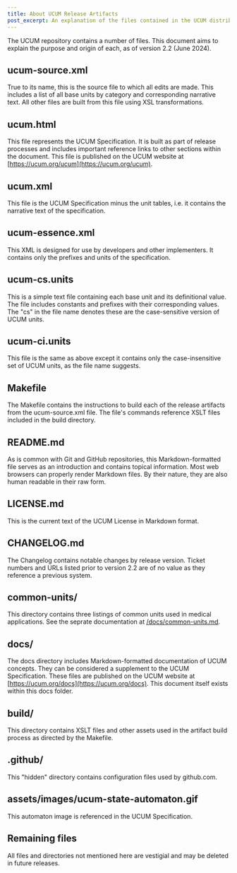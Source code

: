 ```yaml
---
title: About UCUM Release Artifacts
post_excerpt: An explanation of the files contained in the UCUM distribution
---
```


The UCUM repository contains a number of files. This document aims to explain the purpose and origin of each, as of version 2.2 (June 2024).

## ucum-source.xml

True to its name, this is the source file to which all edits are made. This includes a list of all base units by category and corresponding narrative text. All other files are built from this file using XSL transformations.

## ucum.html

This file represents the UCUM Specification. It is built as part of release processes and includes important reference links to other sections within the document. This file is published on the UCUM website at [https://ucum.org/ucum](https://ucum.org/ucum).

## ucum.xml

This file is the UCUM Specification minus the unit tables, i.e. it contains the narrative text of the specification.

## ucum-essence.xml

This XML is designed for use by developers and other implementers. It contains only the prefixes and units of the specification.

## ucum-cs.units

This is a simple text file containing each base unit and its definitional value. The file includes constants and prefixes with their corresponding values. The "cs" in the file name denotes these are the case-sensitive version of UCUM units.

## ucum-ci.units

This file is the same as above except it contains only the case-insensitive set of UCUM units, as the file name suggests.

## Makefile

The Makefile contains the instructions to build each of the release artifacts from the ucum-source.xml file. The file's commands reference XSLT files included in the build directory.

## README.md

As is common with Git and GitHub repositories, this Markdown-formatted file serves as an introduction and contains topical information. Most web browsers can properly render Markdown files. By their nature, they are also human readable in their raw form.

## LICENSE.md

This is the current text of the UCUM License in Markdown format.

## CHANGELOG.md

The Changelog contains notable changes by release version. Ticket numbers and URLs listed prior to version 2.2 are of no value as they reference a previous system.

## common-units/

This directory contains three listings of common units used in medical applications. See the seprate documentation at [/docs/common-units.md](../docs/common-units.md).

## docs/

The docs directory includes Markdown-formatted documentation of UCUM concepts. They can be considered a supplement to the UCUM Specification. These files are published on the UCUM website at [https://ucum.org/docs](https://ucum.org/docs). This document itself exists within this docs folder.

## build/

This directory contains XSLT files and other assets used in the artifact build process as directed by the Makefile.

## .github/

This "hidden" directory contains configuration files used by github.com.

## assets/images/ucum-state-automaton.gif

This automaton image is referenced in the UCUM Specification.

## Remaining files

All files and directories not mentioned here are vestigial and may be deleted in future releases.
